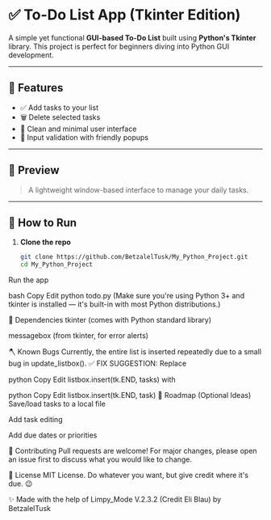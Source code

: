 # ✅ To-Do List App (Tkinter Edition)

A simple yet functional **GUI-based To-Do List** built using **Python's Tkinter** library. This project is perfect for beginners diving into Python GUI development.

---

## 🧠 Features

- ✅ Add tasks to your list  
- 🗑️ Delete selected tasks  
- 🎯 Clean and minimal user interface  
- 🚫 Input validation with friendly popups  

---

## 📸 Preview

> A lightweight window-based interface to manage your daily tasks.

---

## 🚀 How to Run

1. **Clone the repo**  
   ```bash
   git clone https://github.com/BetzalelTusk/My_Python_Project.git
   cd My_Python_Project
Run the app

bash
Copy
Edit
python todo.py
(Make sure you're using Python 3+ and tkinter is installed — it's built-in with most Python distributions.)

🧰 Dependencies
tkinter (comes with Python standard library)

messagebox (from tkinter, for error alerts)

🪓 Known Bugs
Currently, the entire list is inserted repeatedly due to a small bug in update_listbox().
✅ FIX SUGGESTION: Replace

python
Copy
Edit
listbox.insert(tk.END, tasks)
with

python
Copy
Edit
listbox.insert(tk.END, task)
🔮 Roadmap (Optional Ideas)
 Save/load tasks to a local file

 Add task editing

 Add due dates or priorities

🤝 Contributing
Pull requests are welcome! For major changes, please open an issue first to discuss what you would like to change.

📜 License
MIT License. Do whatever you want, but give credit where it's due. 😉

✨ Made with the help of Limpy_Mode V.2.3.2 (Credit Eli Blau) by BetzalelTusk
